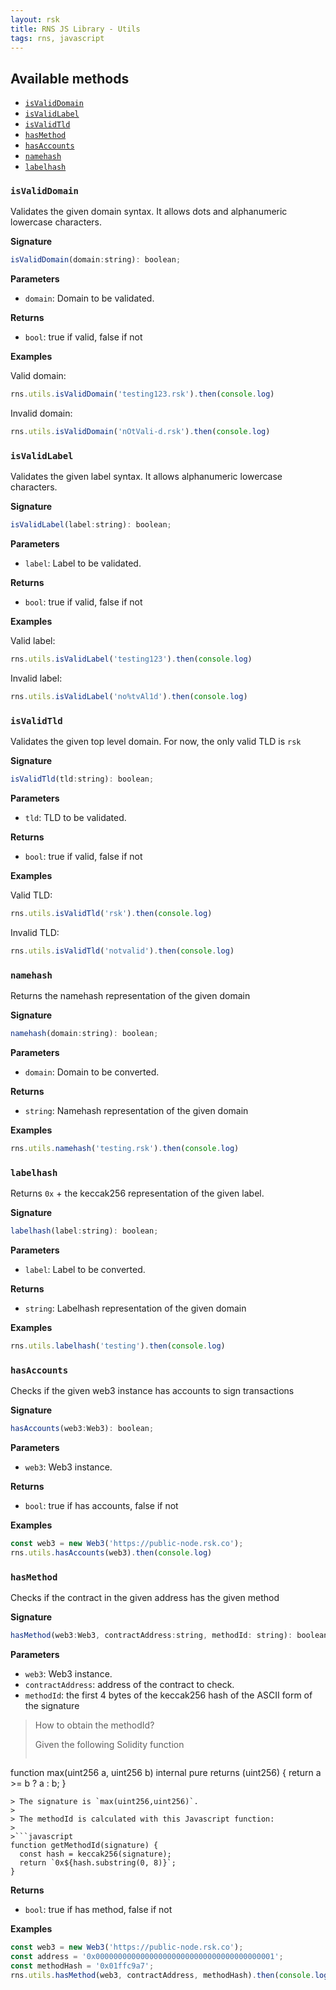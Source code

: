 ```yaml
---
layout: rsk
title: RNS JS Library - Utils
tags: rns, javascript
---
```


## Available methods

  - [`isValidDomain`](#isvaliddomain)
  - [`isValidLabel`](#isvalidlabel)
  - [`isValidTld`](#isvalidtld)
  - [`hasMethod`](#hasmethod)
  - [`hasAccounts`](#hasaccounts)
  - [`namehash`](#namehash)
  - [`labelhash`](#labelhash)

### `isValidDomain`

Validates the given domain syntax. It allows dots and alphanumeric lowercase characters.

**Signature**

```javascript
isValidDomain(domain:string): boolean;
```

**Parameters**

- `domain`: Domain to be validated.

**Returns**

- `bool`: true if valid, false if not

**Examples**

Valid domain:

```javascript
rns.utils.isValidDomain('testing123.rsk').then(console.log)
```

Invalid domain:

```javascript
rns.utils.isValidDomain('nOtVali-d.rsk').then(console.log)
```

### `isValidLabel`

Validates the given label syntax. It allows alphanumeric lowercase characters.

**Signature**

```javascript
isValidLabel(label:string): boolean;
```

**Parameters**

- `label`: Label to be validated.

**Returns**

- `bool`: true if valid, false if not

**Examples**

Valid label:

```javascript
rns.utils.isValidLabel('testing123').then(console.log)
```

Invalid label:

```javascript
rns.utils.isValidLabel('no%tvAl1d').then(console.log)
```

### `isValidTld`

Validates the given top level domain. For now, the only valid TLD is `rsk`

**Signature**

```javascript
isValidTld(tld:string): boolean;
```

**Parameters**

- `tld`: TLD to be validated.

**Returns**

- `bool`: true if valid, false if not

**Examples**

Valid TLD:

```javascript
rns.utils.isValidTld('rsk').then(console.log)
```

Invalid TLD:

```javascript
rns.utils.isValidTld('notvalid').then(console.log)
```

### `namehash`

Returns the namehash representation of the given domain

**Signature**

```javascript
namehash(domain:string): boolean;
```

**Parameters**

- `domain`: Domain to be converted.

**Returns**

- `string`: Namehash representation of the given domain

**Examples**

```javascript
rns.utils.namehash('testing.rsk').then(console.log)
```

### `labelhash`

Returns `0x` + the keccak256 representation of the given label.

**Signature**

```javascript
labelhash(label:string): boolean;
```

**Parameters**

- `label`: Label to be converted.

**Returns**

- `string`: Labelhash representation of the given domain

**Examples**

```javascript
rns.utils.labelhash('testing').then(console.log)
```

### `hasAccounts`

Checks if the given web3 instance has accounts to sign transactions

**Signature**

```javascript
hasAccounts(web3:Web3): boolean;
```

**Parameters**

- `web3`: Web3 instance.

**Returns**

- `bool`: true if has accounts, false if not

**Examples**

```javascript
const web3 = new Web3('https://public-node.rsk.co');
rns.utils.hasAccounts(web3).then(console.log)
```

### `hasMethod`

Checks if the contract in the given address has the given method

**Signature**

```javascript
hasMethod(web3:Web3, contractAddress:string, methodId: string): boolean;
```

**Parameters**

- `web3`: Web3 instance.
- `contractAddress`: address of the contract to check.
- `methodId`: the first 4 bytes of the keccak256 hash of the ASCII form of the signature

> How to obtain the methodId? 
>
> Given the following Solidity function
>
>```solidity
function max(uint256 a, uint256 b) internal pure returns (uint256) {
    return a >= b ? a : b;
}
```
> The signature is `max(uint256,uint256)`.
>
> The methodId is calculated with this Javascript function:
>
>```javascript
function getMethodId(signature) {
  const hash = keccak256(signature);
  return `0x${hash.substring(0, 8)}`;
}
```

**Returns**

- `bool`: true if has method, false if not

**Examples**

```javascript
const web3 = new Web3('https://public-node.rsk.co');
const address = '0x0000000000000000000000000000000000000001';
const methodHash = '0x01ffc9a7';
rns.utils.hasMethod(web3, contractAddress, methodHash).then(console.log)
```
